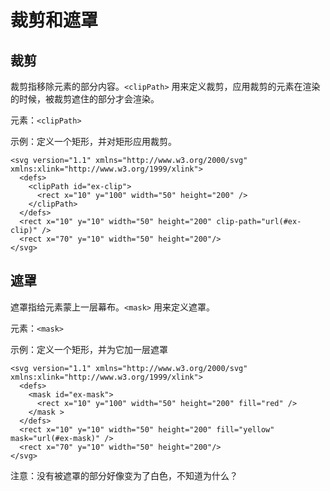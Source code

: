# 裁剪和遮罩

## 裁剪

裁剪指移除元素的部分内容。`<clipPath>` 用来定义裁剪，应用裁剪的元素在渲染的时候，被裁剪遮住的部分才会渲染。

元素：`<clipPath>`

示例：定义一个矩形，并对矩形应用裁剪。

```
<svg version="1.1" xmlns="http://www.w3.org/2000/svg" xmlns:xlink="http://www.w3.org/1999/xlink">
  <defs>
    <clipPath id="ex-clip">
      <rect x="10" y="100" width="50" height="200" />
    </clipPath>
  </defs>
  <rect x="10" y="10" width="50" height="200" clip-path="url(#ex-clip)" />
  <rect x="70" y="10" width="50" height="200"/>
</svg>
```

## 遮罩

遮罩指给元素蒙上一层幕布。`<mask>` 用来定义遮罩。

元素：`<mask>`

示例：定义一个矩形，并为它加一层遮罩

```
<svg version="1.1" xmlns="http://www.w3.org/2000/svg" xmlns:xlink="http://www.w3.org/1999/xlink">
  <defs>
    <mask id="ex-mask">
      <rect x="10" y="100" width="50" height="200" fill="red" />
    </mask >
  </defs>
  <rect x="10" y="10" width="50" height="200" fill="yellow" mask="url(#ex-mask)" />
  <rect x="70" y="10" width="50" height="200"/>
</svg>
```

注意：没有被遮罩的部分好像变为了白色，不知道为什么？

